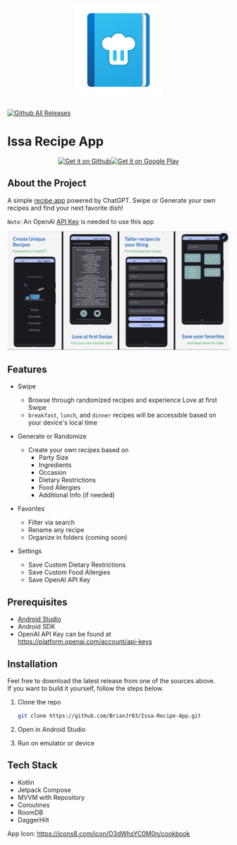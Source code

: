 <div align="center">
  <img width="200" src="https://github.com/BrianJr03/Issa-Recipe-App/blob/main/docs/assets/icons8-cookbook-512.png">
  <br><br>
</div>

[![Github All Releases](https://img.shields.io/github/downloads/BrianJr03/Issa-Recipe-App/total.svg)](https://github.com/BrianJr03/Issa-Recipe-App/releases/latest)

# Issa Recipe App


<div style="display: flex; align-items: center; justify-content: center;">
  <a href='https://github.com/BrianJr03/Issa-Recipe-App/releases/latest'>
    <img alt='Get it on Github' src='https://raw.githubusercontent.com/ismartcoding/plain-app/main/assets/get-it-on-github.png' height='80px'/>
  </a>

  <a href='https://play.google.com/store/apps/details?id=jr.brian.issarecipeapp&pcampaignid=pcampaignidMKT-Other-global-all-co-prtnr-py-PartBadge-Mar2515-1'>
    <img alt='Get it on Google Play' src='https://play.google.com/intl/en_us/badges/static/images/badges/en_badge_web_generic.png' height='80px'/>
  </a>
</div>

## About the Project

A simple [recipe app](https://youtu.be/8a2mytF2KMw) powered by ChatGPT. Swipe or Generate your own recipes and find your next favorite dish!

`Note`: An OpenAI [API Key](https://platform.openai.com/account/api-keys) is needed to use this app

<div align="center">
  <img src="https://github.com/BrianJr03/Issa-Recipe-App/blob/main/docs/assets/recipe_app_ss.png"/>
</div>

## Features

- Swipe
  - Browse through randomized recipes and experience Love at first Swipe
  - `breakfast`, `lunch`, and `dinner` recipes will be accessible based on your device's local time

- Generate or Randomize

  - Create your own recipes based on
    - Party Size
    - Ingredients
    - Occasion
    - Dietary Restrictions
    - Food Allergies
    - Additional Info (if needed)
   
- Favorites
   - Filter via search
   - Rename any recipe
   - Organize in folders (coming soon)
  
- Settings
    - Save Custom Dietary Restrictions
    - Save Custom Food Allergies
    - Save OpenAI API Key

## Prerequisites

- [Android Studio](https://developer.android.com/studio)
- Android SDK
- OpenAI API Key can be found at <https://platform.openai.com/account/api-keys>

## Installation

Feel free to download the latest release from one of the sources above.  
If you want to build it yourself, follow the steps below.

1. Clone the repo

   ```sh
   git clone https://github.com/BrianJr03/Issa-Recipe-App.git
   ```

2. Open in Android Studio
3. Run on emulator or device

## Tech Stack

- Kotlin
- Jetpack Compose
- MVVM with Repository
- Coroutines
- RoomDB
- DaggerHilt

App Icon: https://icons8.com/icon/O3dWhsYC0M0n/cookbook

